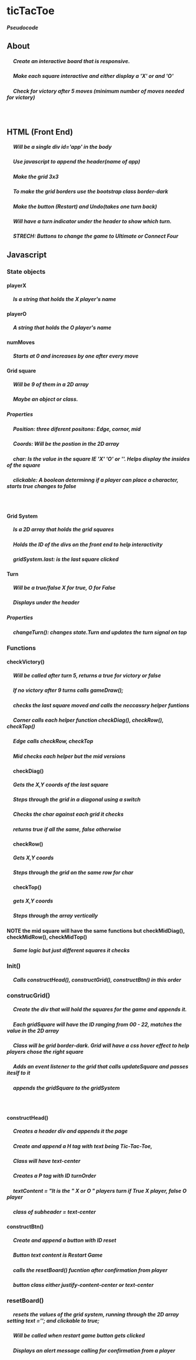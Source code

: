 # ticTacToe
##### Pseudocode

## About
##### &emsp; Create an interactive board that is responsive.
##### &emsp; Make each square interactive and either display a 'X' or and 'O' 
##### &emsp; Check for victory after 5 moves (minimum number of moves needed for victory)
###### &emsp;
## HTML (Front End)
##### &emsp; Will be a single div id='app' in the body
##### &emsp; Use javascript to append the header(name of app)
##### &emsp; Make the grid 3x3
##### &emsp; To make the grid borders use the bootstrap class border-dark
##### &emsp; Make the button (Restart) and Undo(takes one turn back)
##### &emsp; Will have a turn indicator under the header to show which turn.
##### &emsp; STRECH: Buttons to change the game to Ultimate or Connect Four
## Javascript
### State objects
#### playerX
##### &emsp; Is a string that holds the X player's name
#### playerO
##### &emsp; A string that holds the O player's name
#### numMoves
##### &emsp; Starts at 0 and increases by one after every move
####  Grid square
##### &emsp; Will be 9 of them in a 2D array
##### &emsp; Maybe an object or class.
##### Properties
##### &emsp; Position: three diferent positons: Edge, cornor, mid
##### &emsp; Coords: Will be the postion in the 2D array
##### &emsp; char: Is the value in the square IE 'X' 'O' or ''. Helps display the insides of the square
##### &emsp; clickable: A boolean determinng if a player can place a character, starts true changes to false
##### &emsp; 
#### Grid System
##### &emsp; Is a 2D array that holds the grid squares
##### &emsp; Holds the ID of the divs on the front end to help interactivity
##### &emsp; gridSystem.last: is the last square clicked
#### Turn
##### &emsp; Will be a true/false  X for true, O for False
##### &emsp; Displays under the header
##### Properties
##### &emsp; changeTurn(): changes state.Turn and updates the turn signal on top
### Functions
#### checkVictory()
##### &emsp; Will be called after turn 5, returns a true for victory or false
##### &emsp; If no victory after 9 turns calls gameDraw();
##### &emsp; checks the last square moved and calls the neccassry helper funtions
##### &emsp; Corner calls each helper function checkDiag(), checkRow(), checkTop()
##### &emsp; Edge calls checkRow, checkTop
##### &emsp; Mid checks each helper but the mid versions
#### &emsp; checkDiag()
##### &emsp; Gets the X,Y coords of the last square
##### &emsp; Steps through the grid in a diagonal using a switch
##### &emsp; Checks the char against each grid it checks 
##### &emsp; returns true if all the same, false otherwise
#### &emsp; checkRow()
##### &emsp; Gets X,Y coords
##### &emsp; Steps through the grid on the same row for char
#### &emsp; checkTop()
##### &emsp; gets X,Y coords
##### &emsp; Steps through the array vertically
#### NOTE the mid square will have the same functions but checkMidDiag(), checkMidRow(), checkMidTop()
##### &emsp; Same logic but just different squares it checks 
### Init()
##### &emsp; Calls constructHead(), constructGrid(), constructBtn() in this order
### construcGrid()
##### &emsp; Create the div that will hold the squares for the game and appends it.
##### &emsp; Each gridSquare will have the ID ranging from 00 - 22, matches the value in the 2D array
##### &emsp; Class will be grid border-dark. Grid will have a css hover effect to help players chose the right square
##### &emsp; Adds an event listener to the grid that calls updateSquare and passes iteslf to it
##### &emsp; appends the gridSquare to the gridSystem
##### &emsp; 
#### constructHead()
##### &emsp; Creates a header div and appends it the page
##### &emsp; Create and append a H tag with text being Tic-Tac-Toe,
##### &emsp; Class will have text-center
##### &emsp; Creates a P tag with ID turnOrder
##### &emsp; textContent = "It is the " X or O " players turn if True X player, false O player 
##### &emsp; class of subheader = text-center 
#### constructBtn()
##### &emsp; Create and append a button with ID reset
##### &emsp; Button text content is Restart Game
##### &emsp;  calls the resetBoard() fucntion after confirmation from player
##### &emsp; button class either justify-content-center or text-center

### resetBoard()
##### &emsp; resets the values of the grid system, running through the 2D array setting text =''; and clickable to true;
##### &emsp; Will be called when restart game button gets clicked
##### &emsp; Displays an alert message calling for confirmation from a player

